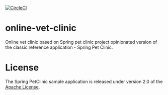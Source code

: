 [![CircleCI](https://circleci.com/gh/Chirag21/online-vet-clinic.svg?style=svg)](https://circleci.com/gh/Chirag21/online-vet-clinic)

# online-vet-clinic
Online vet clinic based on Spring pet clinic project
opinionated version of the classic reference application - Spring Pet Clinic.

# License

The Spring PetClinic sample application is released under version 2.0 of the [Apache License](http://www.apache.org/licenses/LICENSE-2.0).
